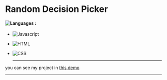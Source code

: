 # Random Decision Picker

#### ![Languages](https://img.shields.io/github/languages/count/zeynab-jalalian/Random-Decision-Picker) :
 - ![Javascript](https://img.shields.io/badge/javascript-yellow) 
 - ![HTML](https://img.shields.io/badge/Html-orange)
 - ![CSS](https://img.shields.io/badge/Css-blue)
   
   ---
 you can see my project in [this demo](https://zeynab-jalalian.github.io/Random-Decision-Picker/)
  ___
